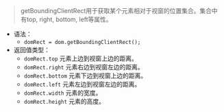 > getBoundingClientRect用于获取某个元素相对于视窗的位置集合。集合中有top, right, bottom, left等属性。
* 语法：
    - ```domRect = dom.getBoundingClientRect();```
* 返回值类型：
    - ```domRect.top``` 元素上边到视窗上边的距离。
    - ```domRect.right``` 元素右边到视窗左边的距离。
    - ```domRect.bottom``` 元素下边到视窗上边的距离。
    - ```domRect.left``` 元素左边到视窗左边的距离。
    - ```domRect.width``` 元素的宽度。
    - ```domRect.height``` 元素的高度。
